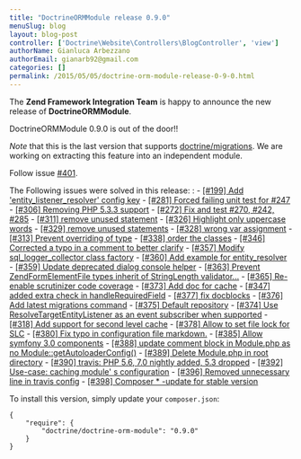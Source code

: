 ```yaml
---
title: "DoctrineORMModule release 0.9.0"
menuSlug: blog
layout: blog-post
controller: ['Doctrine\Website\Controllers\BlogController', 'view']
authorName: Gianluca Arbezzano
authorEmail: gianarb92@gmail.com
categories: []
permalink: /2015/05/05/doctrine-orm-module-release-0-9-0.html
---
```

The **Zend Framework Integration Team** is happy to announce the new
release of **DoctrineORMModule**.

DoctrineORMModule 0.9.0 is out of the door!!

*Note* that this is the last version that supports
[doctrine/migrations](https://github.com/doctrine/migrations). We are
working on extracting this feature into an independent module.

Follow issue
[\#401](https://github.com/doctrine/DoctrineORMModule/pull/401).

The Following issues were solved in this release:
:   -   [[\#199] Add 'entity\_listener\_resolver' config
        key](https://github.com/doctrine/DoctrineORMModule/pull/199)
    -   [[\#281] Forced failing unit test for
        \#247](https://github.com/doctrine/DoctrineORMModule/pull/281)
    -   [[\#306] Removing PHP 5.3.3
        support](https://github.com/doctrine/DoctrineORMModule/pull/306)
    -   [[\#272] Fix and test \#270, \#242,
        \#285](https://github.com/doctrine/DoctrineORMModule/pull/272)
    -   [[\#311] remove unused
        statement](https://github.com/doctrine/DoctrineORMModule/pull/311)
    -   [[\#326] Highlight only uppercase
        words](https://github.com/doctrine/DoctrineORMModule/pull/326)
    -   [[\#329] remove unused
        statements](https://github.com/doctrine/DoctrineORMModule/pull/329)
    -   [[\#328] wrong var
        assignment](https://github.com/doctrine/DoctrineORMModule/pull/328)
    -   [[\#313] Prevent overriding of
        type](https://github.com/doctrine/DoctrineORMModule/pull/313)
    -   [[\#338] order the
        classes](https://github.com/doctrine/DoctrineORMModule/pull/338)
    -   [[\#346] Corrected a typo in a comment to better
        clarify](https://github.com/doctrine/DoctrineORMModule/pull/346)
    -   [[\#357] Modify sql\_logger\_collector class
        factory](https://github.com/doctrine/DoctrineORMModule/pull/357)
    -   [[\#360] Add example for
        entity\_resolver](https://github.com/doctrine/DoctrineORMModule/pull/360)
    -   [[\#359] Update deprecated dialog console
        helper](https://github.com/doctrine/DoctrineORMModule/pull/359)
    -   [[\#363] Prevent ZendFormElementFile types inherit of
        StringLength
        validator...](https://github.com/doctrine/DoctrineORMModule/pull/363)
    -   [[\#365] Re-enable scrutinizer code
        coverage](https://github.com/doctrine/DoctrineORMModule/pull/365)
    -   [[\#373] Add doc for
        cache](https://github.com/doctrine/DoctrineORMModule/pull/373)
    -   [[\#347] added extra check in
        handleRequiredField](https://github.com/doctrine/DoctrineORMModule/pull/347)
    -   [[\#377] fix
        docblocks](https://github.com/doctrine/DoctrineORMModule/pull/377)
    -   [[\#376] Add latest migrations
        command](https://github.com/doctrine/DoctrineORMModule/pull/376)
    -   [[\#375] Default
        repository](https://github.com/doctrine/DoctrineORMModule/pull/375)
    -   [[\#374] Use ResolveTargetEntityListener as an event subscriber
        when
        supported](https://github.com/doctrine/DoctrineORMModule/pull/374)
    -   [[\#318] Add support for second level
        cache](https://github.com/doctrine/DoctrineORMModule/pull/318)
    -   [[\#378] Allow to set file lock for
        SLC](https://github.com/doctrine/DoctrineORMModule/pull/378)
    -   [[\#380] Fix typo in configuration file
        markdown.](https://github.com/doctrine/DoctrineORMModule/pull/380)
    -   [[\#385] Allow symfony 3.0
        components](https://github.com/doctrine/DoctrineORMModule/pull/385)
    -   [[\#388] update comment block in Module.php as no
        Module::getAutoloaderConfig()](https://github.com/doctrine/DoctrineORMModule/pull/388)
    -   [[\#389] Delete Module.php in root
        directory](https://github.com/doctrine/DoctrineORMModule/pull/389)
    -   [[\#390] travis: PHP 5.6, 7.0 nightly added, 5.3
        dropped](https://github.com/doctrine/DoctrineORMModule/pull/390)
    -   [[\#392] Use-case: caching module' s
        configuration](https://github.com/doctrine/DoctrineORMModule/pull/392)
    -   [[\#396] Removed unnecessary line in travis
        config](https://github.com/doctrine/DoctrineORMModule/pull/396)
    -   [[\#398] Composer \* -update for stable
        version](https://github.com/doctrine/DoctrineORMModule/pull/398)

To install this version, simply update your `composer.json`:

~~~~ {.sourceCode .json}
{
    "require": {
        "doctrine/doctrine-orm-module": "0.9.0"
    }
}
~~~~
